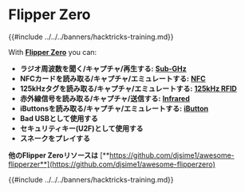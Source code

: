 # Flipper Zero

{{#include ../../../banners/hacktricks-training.md}}

With [**Flipper Zero**](https://flipperzero.one/) you can:

- **ラジオ周波数を聞く/キャプチャ/再生する:** [**Sub-GHz**](fz-sub-ghz.md)
- **NFCカードを読み取る/キャプチャ/エミュレートする:** [**NFC**](fz-nfc.md)
- **125kHzタグを読み取る/キャプチャ/エミュレートする:** [**125kHz RFID**](fz-125khz-rfid.md)
- **赤外線信号を読み取る/キャプチャ/送信する:** [**Infrared**](fz-infrared.md)
- **iButtonsを読み取る/キャプチャ/エミュレートする:** [**iButton**](../ibutton.md)
- **Bad USBとして使用する**
- **セキュリティキー(U2F)として使用する**
- **スネークをプレイする**

**他のFlipper Zeroリソースは** [**https://github.com/djsime1/awesome-flipperzer**](https://github.com/djsime1/awesome-flipperzero)

{{#include ../../../banners/hacktricks-training.md}}
